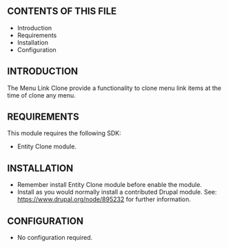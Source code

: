 CONTENTS OF THIS FILE
---------------------
   
 * Introduction
 * Requirements
 * Installation
 * Configuration

INTRODUCTION
------------

The Menu Link Clone provide a functionality to clone menu link items 
at the time of clone any menu.

REQUIREMENTS
------------

This module requires the following SDK:

 * Entity Clone module.

INSTALLATION
------------
 * Remember install Entity Clone module before enable the module.
 * Install as you would normally install a contributed Drupal module.
   See: https://www.drupal.org/node/895232 for further information.

CONFIGURATION
-------------
 * No configuration required.
